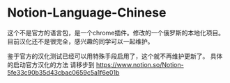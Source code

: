 # Notion-Language-Chinese
这个不是官方的语言包，是一个chrome插件。修改的一个俄罗斯的本地化项目。目前汉化还不是很完全，感兴趣的同学可以一起维护。

鉴于官方的汉化测试已经可以用特殊手段启用了，这个就不再维护更新了。
具体的启动官方汉化的方法 请移步到 https://www.notion.so/Notion-5fe33c90b35d43cbac0659c5a1f6e01b
